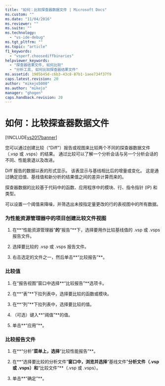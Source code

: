 ```yaml
---
title: "如何：比较探查器数据文件 | Microsoft Docs"
ms.custom: ""
ms.date: "11/04/2016"
ms.reviewer: ""
ms.suite: ""
ms.technology: 
  - "vs-ide-debug"
ms.tgt_pltfrm: ""
ms.topic: "article"
f1_keywords: 
  - "vsperf.choosediffbinaries"
helpviewer_keywords: 
  - "探查器结果文件, 如何比较"
  - "分析工具, 如何比较探查器结果文件"
ms.assetid: 1905b45d-c6b3-43c8-87b1-1aee734f37f9
caps.latest.revision: 20
author: "mikejo5000"
ms.author: "mikejo"
manager: "ghogen"
caps.handback.revision: 20
---
```

# 如何：比较探查器数据文件
[!INCLUDE[vs2017banner](../code-quality/includes/vs2017banner.md)]

您可以通过创建比较（“Diff”）报告或视图来比较两个不同的探查器数据文件（.vsp 或 .vsps）的结果。  通过比较可以了解一个分析会话与另一个分析会话的不同、性能衰退以及改进。  
  
 Diff 报告的数据以表的形式显示。  该表显示与基线相比后的增量或变化。  这是通过确定旧值、基线值和新分析的结果值之间的差异计算而来的。  
  
 探查器数据的比较基于代码中的函数、应用程序中的模块、行、指令指针 \(IP\) 和类型。  
  
 可以设置一个阈值来降噪，并筛选出未按指定量更改的行的表视图中的所有数据。  
  
### 为性能资源管理器中的项目创建比较文件视图  
  
1.  在**“性能资源管理器”**的**“报告”**下，选择要用作比较基线值的 .vsp 或 .vsps 报告文件。  
  
2.  选择要比较的 .vsp 或 .vsps 报告文件。  
  
3.  右击选定的文件之一，然后单击**“比较报告”**。  
  
### 比较值  
  
1.  在“报告视图”窗口中选择**“比较报告”**选项卡。  
  
2.  在**“表”**下拉列表中，选择要比较的函数或模块。  
  
3.  在**“列”**下拉列表中，选择要比较的值。  
  
4.  （可选）键入**“阈值”**的值。  
  
5.  单击**“应用”**。  
  
### 比较报告文件  
  
1.  在**“分析”**菜单上，选择**“比较性能报告”**。  
  
2.  在**“选择要比较的分析文件”**窗口中，浏览并选择**“基线文件”**分析文件（.vsp 或 .vsps）和**“比较文件”**（.vsp 或 .vsps）。  
  
3.  单击**“确定”**。